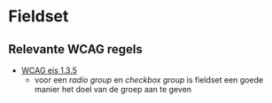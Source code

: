 <!-- @license CC0-1.0 -->

# Fieldset

## Relevante WCAG regels

- [WCAG eis 1.3.5](https://www.w3.org/TR/WCAG21/#identify-input-purpose)
  - voor een _radio group_ en _checkbox group_ is fieldset een goede manier het doel van de groep aan te geven

